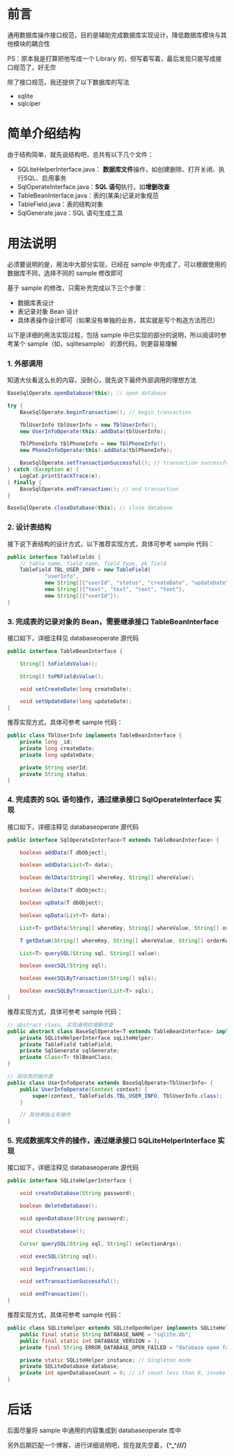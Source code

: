 # 前言
通用数据库操作接口规范，目的是辅助完成数据库实现设计，降低数据库模块与其他模块的耦合性

PS：原本我是打算把他写成一个 Library 的，但写着写着，最后发现只能写成接口规范了，好无奈

除了接口规范，我还提供了以下数据库的写法
- sqlite
- sqlciper

# 简单介绍结构
由于结构简单，就先说结构吧，总共有以下几个文件：
- SQLiteHelperInterface.java： **数据库文件**操作，如创建删除、打开关闭、执行SQL、启用事务
- SqlOperateInterface.java：**SQL 语句**执行，如**增删改查**
- TableBeanInterface.java：表的(某条)记录对象规范
- TableField.java：表的结构对象
- SqlGenerate.java：SQL 语句生成工具

# 用法说明
必须要说明的是，用法中大部分实现，已经在 sample 中完成了，可以根据使用的数据库不同，选择不同的 sample 修改即可

基于 sample 的修改，只需补充完成以下三个步骤：
- 数据库表设计
- 表记录对象 Bean 设计
- 具体表操作设计即可（如果没有单独的业务，其实就是写个构造方法而已）

以下是详细的用法实现过程，包括 sample 中已实现的部分的说明，所以阅读时参考某个 sample（如，sqlitesample） 的源代码，则更容易理解

### 1. 外部调用
知道大伙看这么长的内容，没耐心，就先说下最终外部调用的理想方法
``` java
BaseSqlOperate.openDatabase(this); // open database

try {
    BaseSqlOperate.beginTransaction(); // begin transaction

    TblUserInfo tblUserInfo = new TblUserInfo();
    new UserInfoOperate(this).addData(tblUserInfo);

    TblPhoneInfo tblPhoneInfo = new TblPhoneInfo();
    new PhoneInfoOperate(this).addData(tblPhoneInfo);

    BaseSqlOperate.setTransactionSuccessful(); // transaction successful
} catch (Exception e) {
    LogCat.printStackTrace(e);
} finally {
    BaseSqlOperate.endTransaction(); // end transaction
}

BaseSqlOperate.closeDatabase(this); // close database
```
### 2. 设计表结构
接下说下表结构的设计方式，以下推荐实现方式，具体可参考 sample 代码：
``` java
public interface TableFields {
    // table name, field name, field type, pk field
    TableField TBL_USER_INFO = new TableField(
            "userInfo",
            new String[]{"userId", "status", "createDate", "updateDate"},
            new String[]{"text", "text", "text", "text"},
            new String[]{"userId"});
}
```
### 3. 完成表的记录对象的 Bean，需要继承接口 TableBeanInterface
接口如下，详细注释见 databaseoperate 源代码
``` java
public interface TableBeanInterface {

    String[] toFieldsValue();

    String[] toPKFieldsValue();

    void setCreateDate(long createDate);

    void setUpdateDate(long updateDate);
}
```
推荐实现方式，具体可参考 sample 代码：
``` java
public class TblUserInfo implements TableBeanInterface {
    private long _id;
    private long createDate;
    private long updateDate;

    private String userId;
    private String status;
}
```
### 4. 完成表的 SQL 语句操作，通过继承接口 SqlOperateInterface 实现
接口如下，详细注释见 databaseoperate 源代码
``` java
public interface SqlOperateInterface<T extends TableBeanInterface> {

    boolean addData(T dbObject);

    boolean addData(List<T> data);

    boolean delData(String[] whereKey, String[] whereValue);

    boolean delData(T dbObject);

    boolean upData(T dbObject);

    boolean upData(List<T> data);

    List<T> getData(String[] whereKey, String[] whereValue, String[] orderKey);

    T getDatum(String[] whereKey, String[] whereValue, String[] orderKey);

    List<T> querySQL(String sql, String[] value);

    boolean execSQL(String sql);

    boolean execSQLByTransaction(String[] sqls);

    boolean execSQLByTransaction(List<T> sqls);
}
```
推荐实现方式，具体可参考 sample 代码：
``` java
// abstract class, 实现通用的增删改查
public abstract class BaseSqlOperate<T extends TableBeanInterface> implements SqlOperateInterface<T> {
    private SQLiteHelperInterface sqLiteHelper;
    private TableField tableField;
    private SqlGenerate sqlGenerate;
    private Class<T> tblBeanClass;
}

// 具体表的操作类
public class UserInfoOperate extends BaseSqlOperate<TblUserInfo> {
    public UserInfoOperate(Context context) {
        super(context, TableFields.TBL_USER_INFO, TblUserInfo.class);
    }

    // 其他单独业务操作
}
```
### 5. 完成数据库文件的操作，通过继承接口 SQLiteHelperInterface 实现
接口如下，详细注释见 databaseoperate 源代码
``` java
public interface SQLiteHelperInterface {

    void createDatabase(String password);

    boolean deleteDatabase();

    void openDatabase(String password);

    void closeDatabase();

    Cursor querySQL(String sql, String[] selectionArgs);

    void execSQL(String sql);

    void beginTransaction();

    void setTransactionSuccessful();

    void endTransaction();
}
```
推荐实现方式，具体可参考 sample 代码：
``` java
public class SQLiteHelper extends SQLiteOpenHelper implements SQLiteHelperInterface {
    public final static String DATABASE_NAME = "sqlite.db";
    public final static int DATABASE_VERSION = 1;
    private final String ERROR_DATABASE_OPEN_FAILED = "database open failed";

    private static SQLiteHelper instance; // Singleton mode
    private SQLiteDatabase database;
    private int openDatabaseCount = 0; // if count less than 0, invoke close()
}
```

# 后话
后面尽量将 sample 中通用的内容集成到 databaseoperate 库中

另外后期匹配一个博客，进行详细说明吧，现在就先空着，**（^_^///）**
